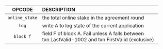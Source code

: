 |        OPCODE         | DESCRIPTION                                                                                                                                                                                                                                                                                                                                                                                                                                                   |
|:---------------------:|:--------------------------------------------------------------------------------------------------------------------------------------------------------------------------------------------------------------------------------------------------------------------------------------------------------------------------------------------------------------------------------------------------------------------------------------------------------------|
|    `online_stake`     | the total online stake in the agreement round                                                                                                                                                                                                                                                                                                                                                                                                                 |
|         `log`         | write A to log state of the current application                                                                                                                                                                                                                                                                                                                                                                                                               |
|       `block f`       | field F of block A. Fail unless A falls between txn.LastValid-1002 and txn.FirstValid (exclusive)                                                                                                                                                                                                                                                                                                                                                             |